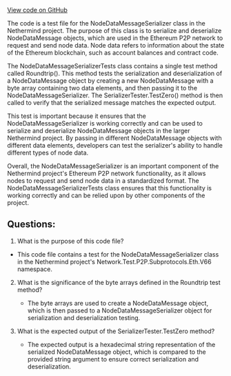 [View code on GitHub](https://github.com/NethermindEth/nethermind/src/Nethermind/Nethermind.Network.Test/P2P/Subprotocols/Eth/V66/NodeDataMessageSerializerTests.cs)

The code is a test file for the NodeDataMessageSerializer class in the Nethermind project. The purpose of this class is to serialize and deserialize NodeDataMessage objects, which are used in the Ethereum P2P network to request and send node data. Node data refers to information about the state of the Ethereum blockchain, such as account balances and contract code.

The NodeDataMessageSerializerTests class contains a single test method called Roundtrip(). This method tests the serialization and deserialization of a NodeDataMessage object by creating a new NodeDataMessage with a byte array containing two data elements, and then passing it to the NodeDataMessageSerializer. The SerializerTester.TestZero() method is then called to verify that the serialized message matches the expected output.

This test is important because it ensures that the NodeDataMessageSerializer is working correctly and can be used to serialize and deserialize NodeDataMessage objects in the larger Nethermind project. By passing in different NodeDataMessage objects with different data elements, developers can test the serializer's ability to handle different types of node data.

Overall, the NodeDataMessageSerializer is an important component of the Nethermind project's Ethereum P2P network functionality, as it allows nodes to request and send node data in a standardized format. The NodeDataMessageSerializerTests class ensures that this functionality is working correctly and can be relied upon by other components of the project.
## Questions: 
 1. What is the purpose of this code file?
   - This code file contains a test for the NodeDataMessageSerializer class in the Nethermind project's Network.Test.P2P.Subprotocols.Eth.V66 namespace.

2. What is the significance of the byte arrays defined in the Roundtrip test method?
   - The byte arrays are used to create a NodeDataMessage object, which is then passed to a NodeDataMessageSerializer object for serialization and deserialization testing.

3. What is the expected output of the SerializerTester.TestZero method?
   - The expected output is a hexadecimal string representation of the serialized NodeDataMessage object, which is compared to the provided string argument to ensure correct serialization and deserialization.